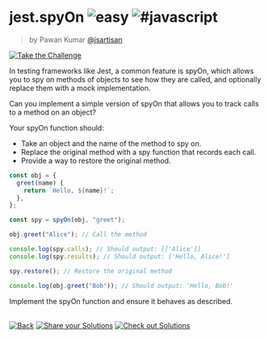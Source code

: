 <!--info-header-start--><h1>jest.spyOn <img src="https://img.shields.io/badge/-easy-7aad0c" alt="easy"/> <img src="https://img.shields.io/badge/-%23javascript-999" alt="#javascript"/></h1><blockquote><p>by Pawan Kumar <a href="https://github.com/jsartisan" target="_blank">@jsartisan</a></p></blockquote><p><a href="https://frontend-challenges.com/challenges/109-jest-spyon" target="_blank"><img src="https://img.shields.io/badge/-Take%20the%20Challenge-0d99ff?logo=javascript&logoColor=white" alt="Take the Challenge"/></a> </p><!--info-header-end-->

In testing frameworks like Jest, a common feature is spyOn, which allows you to spy on methods of objects to see how they are called, and optionally replace them with a mock implementation.

Can you implement a simple version of spyOn that allows you to track calls to a method on an object?

Your spyOn function should:

- Take an object and the name of the method to spy on.
- Replace the original method with a spy function that records each call.
- Provide a way to restore the original method.

```js index.js
const obj = {
  greet(name) {
    return `Hello, ${name}!`;
  },
};

const spy = spyOn(obj, "greet");

obj.greet("Alice"); // Call the method

console.log(spy.calls); // Should output: [['Alice']]
console.log(spy.results); // Should output: ['Hello, Alice!']

spy.restore(); // Restore the original method

console.log(obj.greet("Bob")); // Should output: 'Hello, Bob!'
```

Implement the spyOn function and ensure it behaves as described.

<!--info-footer-start--><br><a href="../../README.md" target="_blank"><img src="https://img.shields.io/badge/-Back-grey" alt="Back"/></a> <a href="https://github.com/jsartisan/frontend-challenges/issues/new?template=answer.md&labels=answer,109,undefined&title=109%20-%20jest.spyOn%20-%20undefined&body=" target="_blank"><img src="https://img.shields.io/badge/-Share%20your%20Solutions-teal" alt="Share your Solutions"/></a> <a href="https://github.com/jsartisan/frontend-challenges/issues?q=label%3A109+label%3Aanswer+sort%3Areactions-%2B1-desc" target="_blank"><img src="https://img.shields.io/badge/-Check%20out%20Solutions-de5a77?logo=awesome-lists&logoColor=white" alt="Check out Solutions"/></a> <!--info-footer-end-->
